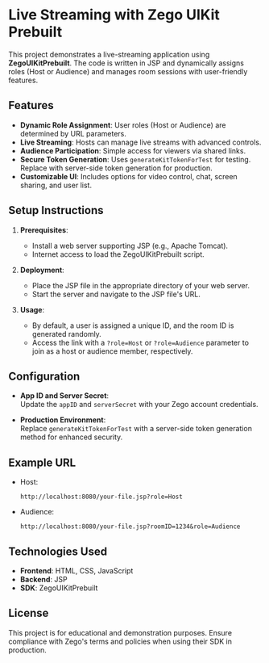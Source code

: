 
# Live Streaming with Zego UIKit Prebuilt  

This project demonstrates a live-streaming application using **ZegoUIKitPrebuilt**. The code is written in JSP and dynamically assigns roles (Host or Audience) and manages room sessions with user-friendly features.

## Features  
- **Dynamic Role Assignment**: User roles (Host or Audience) are determined by URL parameters.  
- **Live Streaming**: Hosts can manage live streams with advanced controls.  
- **Audience Participation**: Simple access for viewers via shared links.  
- **Secure Token Generation**: Uses `generateKitTokenForTest` for testing. Replace with server-side token generation for production.  
- **Customizable UI**: Includes options for video control, chat, screen sharing, and user list.  

## Setup Instructions  
1. **Prerequisites**:  
   - Install a web server supporting JSP (e.g., Apache Tomcat).  
   - Internet access to load the ZegoUIKitPrebuilt script.  

2. **Deployment**:  
   - Place the JSP file in the appropriate directory of your web server.  
   - Start the server and navigate to the JSP file's URL.  

3. **Usage**:  
   - By default, a user is assigned a unique ID, and the room ID is generated randomly.  
   - Access the link with a `?role=Host` or `?role=Audience` parameter to join as a host or audience member, respectively.  

## Configuration  
- **App ID and Server Secret**:  
   Update the `appID` and `serverSecret` with your Zego account credentials.  

- **Production Environment**:  
   Replace `generateKitTokenForTest` with a server-side token generation method for enhanced security.  

## Example URL  
- Host:  
  ```
  http://localhost:8080/your-file.jsp?role=Host  
  ```  

- Audience:  
  ```
  http://localhost:8080/your-file.jsp?roomID=1234&role=Audience  
  ```  

## Technologies Used  
- **Frontend**: HTML, CSS, JavaScript  
- **Backend**: JSP  
- **SDK**: ZegoUIKitPrebuilt  

## License  
This project is for educational and demonstration purposes. Ensure compliance with Zego's terms and policies when using their SDK in production.

